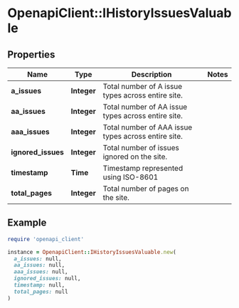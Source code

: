 # OpenapiClient::IHistoryIssuesValuable

## Properties

| Name | Type | Description | Notes |
| ---- | ---- | ----------- | ----- |
| **a_issues** | **Integer** | Total number of A issue types across entire site. |  |
| **aa_issues** | **Integer** | Total number of AA issue types across entire site. |  |
| **aaa_issues** | **Integer** | Total number of AAA issue types across entire site. |  |
| **ignored_issues** | **Integer** | Total number of issues ignored on the site. |  |
| **timestamp** | **Time** | Timestamp represented using ISO-8601 |  |
| **total_pages** | **Integer** | Total number of pages on the site. |  |

## Example

```ruby
require 'openapi_client'

instance = OpenapiClient::IHistoryIssuesValuable.new(
  a_issues: null,
  aa_issues: null,
  aaa_issues: null,
  ignored_issues: null,
  timestamp: null,
  total_pages: null
)
```

